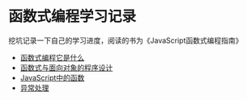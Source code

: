 # 函数式编程学习记录
挖坑记录一下自己的学习进度，阅读的书为《JavaScript函数式编程指南》
* [函数式编程它是什么](https://github.com/Luoyuda/study-demo/tree/master/fp-demo/fp-01)
* [函数式与面向对象的程序设计](https://github.com/Luoyuda/study-demo/tree/master/fp-demo/fp-02)
* [JavaScript中的函数](https://github.com/Luoyuda/study-demo/tree/master/fp-demo/fp-03)
* [异常处理](https://github.com/Luoyuda/study-demo/tree/master/fp-demo/fp-04)